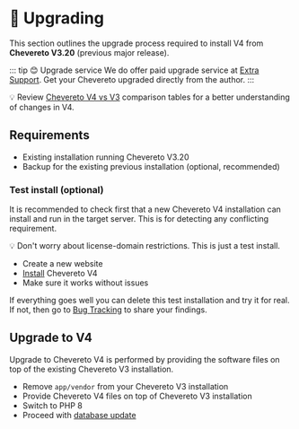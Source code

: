 # 🚀 Upgrading

This section outlines the upgrade process required to install V4 from **Chevereto V3.20** (previous major release).

::: tip 😊 Upgrade service
We do offer paid upgrade service at [Extra Support](https://chevereto.com/support). Get your Chevereto upgraded directly from the author.
:::

💡 Review [Chevereto V4 vs V3](../../introduction/returning/welcome-back.md#chevereto-v4-vs-v3) comparison tables for a better understanding of changes in V4.

## Requirements

* Existing installation running Chevereto V3.20
* Backup for the existing previous installation (optional, recommended)

### Test install (optional)

It is recommended to check first that a new Chevereto V4 installation can install and run in the target server. This is for detecting any conflicting requirement.

💡 Don't worry about license-domain restrictions. This is just a test install.

* Create a new website
* [Install](installation.md) Chevereto V4
* Make sure it works without issues

If everything goes well you can delete this test installation and try it for real. If not, then go to [Bug Tracking](https://chv.to/bug-tracking) to share your findings.

## Upgrade to V4

Upgrade to Chevereto V4 is performed by providing the software files on top of the existing Chevereto V3 installation.

* Remove `app/vendor` from your Chevereto V3 installation
* Provide Chevereto V4 files on top of Chevereto V3 installation
* Switch to PHP 8
* Proceed with [database update](updating.md##database-update)
